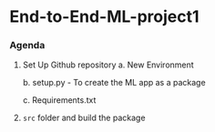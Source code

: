 # End-to-End-ML-project1

### Agenda

1. Set Up Github repository
   a. New Environment

   b. setup.py - To create the ML app as a package

   c. Requirements.txt

2. `src` folder and build the package
